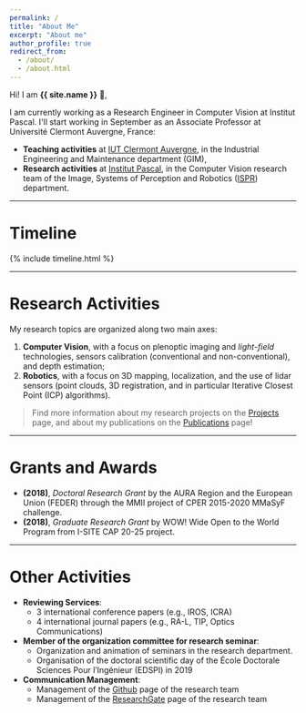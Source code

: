 ```yaml
---
permalink: /
title: "About Me"
excerpt: "About me"
author_profile: true
redirect_from: 
  - /about/
  - /about.html
---
```



Hi! I am **{{ site.name }}** &#128075;,

I am currently working as a Research Engineer in Computer Vision at Institut Pascal.
I'll start working in September as an Associate Professor at Université Clermont Auvergne, France:
* **Teaching activities** at [IUT Clermont Auvergne](https://iut.uca.fr/), in the Industrial Engineering and Maintenance department (GIM), 
* **Research activities** at [Institut Pascal](http://www.institutpascal.uca.fr/index.php/en/), in the Computer Vision research team of the Image, Systems of Perception and Robotics ([ISPR](https://ispr-ip.fr/)) department. 

------------------------------------------------------------------------
# Timeline

<div class="row">
{% include timeline.html %}
</div>

------------------------------------------------------------------------
# Research Activities

My research topics are organized along two main axes:

1.  **Computer Vision**, with a focus on plenoptic imaging and
    *light-field* technologies, sensors calibration (conventional and 
    non-conventional), and depth estimation;
2.  **Robotics**, with a focus on 3D mapping, localization, and the use of 
    lidar sensors (point clouds, 3D registration, and in particular Iterative 
    Closest Point (ICP) algorithms).

> Find more information about my research projects on the [Projects](/projects) page, and about my publications on the [Publications](/publications) page!

------------------------------------------------------------------------
# Grants and Awards

* **(2018)**, _Doctoral Research Grant_ by the AURA Region and the European Union (FEDER) through the MMII project of CPER 2015-2020 MMaSyF challenge. 
* **(2018)**, _Graduate Research Grant_ by WOW! Wide Open to the World Program from I-SITE CAP 20-25 project.

------------------------------------------------------------------------
# Other Activities

* **Reviewing Services**: 
	* 3 international conference papers (e.g., IROS, ICRA) 
	* 4 international journal papers (e.g., RA-L, TIP, Optics Communications)
* **Member of the organization committee for research seminar**: 
	* Organization and animation of seminars in the research department.
	* Organisation of the doctoral scientific day of the École Doctorale Sciences Pour l’Ingénieur (EDSPI) in 2019
* **Communication Management**: 
	* Management of the [Github](https://github.com/comsee-research) page of the research team
	* Management of the [ResearchGate](https://www.researchgate.net/lab/ComSEE-Computers-that-SEE-Celine-Teuliere) page of the research team

